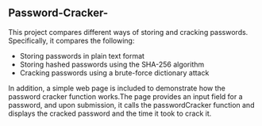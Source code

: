 ## Password-Cracker-
This project compares different ways of storing and cracking passwords. Specifically, it compares the following:

* Storing passwords in plain text format
* Storing hashed passwords using the SHA-256 algorithm
* Cracking passwords using a brute-force dictionary attack

In addition, a simple web page is included to demonstrate how the password cracker function works.The page provides an input field for a password, and upon submission, it calls the passwordCracker function and displays the cracked password and the time it took to crack it. 
